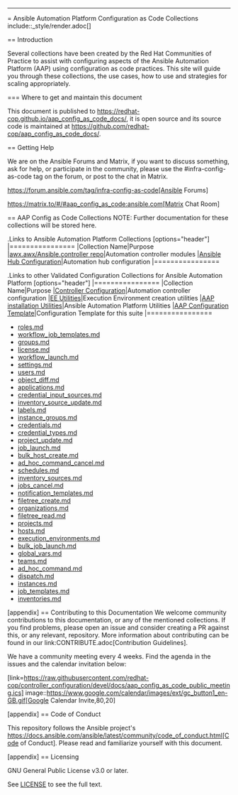 ---
= Ansible Automation Platform Configuration as Code Collections
include::_style/render.adoc[]

== Introduction

Several collections have been created by the Red Hat Communities of Practice to assist with configuring aspects of the Ansible Automation Platform (AAP) using configuration as code practices. This site will guide you through these collections, the use cases, how to use and strategies for scaling appropriately.

=== Where to get and maintain this document

This document is published to https://redhat-cop.github.io/aap_config_as_code_docs/, it is open source and its source code is maintained at https://github.com/redhat-cop/aap_config_as_code_docs/.

== Getting Help

We are on the Ansible Forums and Matrix, if you want to discuss something, ask for help, or participate in the community, please use the #infra-config-as-code tag on the forum, or post to the chat in Matrix.

https://forum.ansible.com/tag/infra-config-as-code[Ansible Forums]

https://matrix.to/#/#aap_config_as_code:ansible.com[Matrix Chat Room]

== AAP Config as Code Collections
NOTE: Further documentation for these collections will be stored here.

.Links to Ansible Automation Platform Collections
[options="header"]
|================
|Collection Name|Purpose
|[awx.awx/Ansible.controller repo](https://github.com/ansible/awx/tree/devel/awx_collection)|Automation controller modules
|[Ansible Hub Configuration](https://github.com/ansible/automation_hub_collection)|Automation hub configuration
|================

.Links to other Validated Configuration Collections for Ansible Automation Platform
[options="header"]
|================
|Collection Name|Purpose
|[Controller Configuration](https://github.com/redhat-cop/controller_configuration)|Automation controller configuration
|[EE Utilities](https://github.com/redhat-cop/ee_utilities)|Execution Environment creation utilities
|[AAP installation Utilities](https://github.com/redhat-cop/aap_utilities)|Ansible Automation Platform Utilities
|[AAP Configuration Template](https://github.com/redhat-cop/aap_configuration_template)|Configuration Template for this suite
|================

* [roles.md](collections/controller_configuration/roles.md)
* [workflow_job_templates.md](collections/controller_configuration/workflow_job_templates.md)
* [groups.md](collections/controller_configuration/groups.md)
* [license.md](collections/controller_configuration/license.md)
* [workflow_launch.md](collections/controller_configuration/workflow_launch.md)
* [settings.md](collections/controller_configuration/settings.md)
* [users.md](collections/controller_configuration/users.md)
* [object_diff.md](collections/controller_configuration/object_diff.md)
* [applications.md](collections/controller_configuration/applications.md)
* [credential_input_sources.md](collections/controller_configuration/credential_input_sources.md)
* [inventory_source_update.md](collections/controller_configuration/inventory_source_update.md)
* [labels.md](collections/controller_configuration/labels.md)
* [instance_groups.md](collections/controller_configuration/instance_groups.md)
* [credentials.md](collections/controller_configuration/credentials.md)
* [credential_types.md](collections/controller_configuration/credential_types.md)
* [project_update.md](collections/controller_configuration/project_update.md)
* [job_launch.md](collections/controller_configuration/job_launch.md)
* [bulk_host_create.md](collections/controller_configuration/bulk_host_create.md)
* [ad_hoc_command_cancel.md](collections/controller_configuration/ad_hoc_command_cancel.md)
* [schedules.md](collections/controller_configuration/schedules.md)
* [inventory_sources.md](collections/controller_configuration/inventory_sources.md)
* [jobs_cancel.md](collections/controller_configuration/jobs_cancel.md)
* [notification_templates.md](collections/controller_configuration/notification_templates.md)
* [filetree_create.md](collections/controller_configuration/filetree_create.md)
* [organizations.md](collections/controller_configuration/organizations.md)
* [filetree_read.md](collections/controller_configuration/filetree_read.md)
* [projects.md](collections/controller_configuration/projects.md)
* [hosts.md](collections/controller_configuration/hosts.md)
* [execution_environments.md](collections/controller_configuration/execution_environments.md)
* [bulk_job_launch.md](collections/controller_configuration/bulk_job_launch.md)
* [global_vars.md](collections/controller_configuration/global_vars.md)
* [teams.md](collections/controller_configuration/teams.md)
* [ad_hoc_command.md](collections/controller_configuration/ad_hoc_command.md)
* [dispatch.md](collections/controller_configuration/dispatch.md)
* [instances.md](collections/controller_configuration/instances.md)
* [job_templates.md](collections/controller_configuration/job_templates.md)
* [inventories.md](collections/controller_configuration/inventories.md)

[appendix]
== Contributing to this Documentation
We welcome community contributions to this documentation, or any of the mentioned collections. If you find problems, please open an issue and consider creating a PR against this, or any relevant, repository. More information about contributing can be found in our link:CONTRIBUTE.adoc[Contribution Guidelines].

We have a community meeting every 4 weeks. Find the agenda in the issues and the calendar invitation below:

[link=https://raw.githubusercontent.com/redhat-cop/controller_configuration/devel/docs/aap_config_as_code_public_meeting.ics]
image::https://www.google.com/calendar/images/ext/gc_button1_en-GB.gif[Google Calendar Invite,80,20]

[appendix]
== Code of Conduct

This repository follows the Ansible project's
https://docs.ansible.com/ansible/latest/community/code_of_conduct.html[Code of Conduct].
Please read and familiarize yourself with this document.

[appendix]
== Licensing

GNU General Public License v3.0 or later.

See [LICENSE](https://www.gnu.org/licenses/gpl-3.0.txt) to see the full text.
